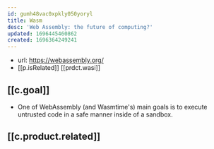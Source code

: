 ```yaml
---
id: gumh48vac0xpkly050yoryl
title: Wasm
desc: 'Web Assembly: the future of computing?'
updated: 1696445460862
created: 1696364249241
---
```


- url: https://webassembly.org/
- [[p.isRelated]] [[prdct.wasi]]

## [[c.goal]]

- One of WebAssembly (and Wasmtime's) main goals is to execute untrusted code in a safe manner inside of a sandbox.

## [[c.product.related]]